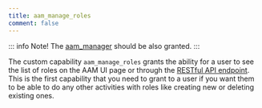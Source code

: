 ```yaml
---
title: aam_manage_roles
comment: false
---
```


::: info Note!
The [aam_manager](/plugin/advanced-access-manager/capability/aam_manager) should be also granted.
:::

The custom capability `aam_manage_roles` grants the ability for a user to see the list of roles on the AAM UI page or through the [RESTful API endpoint](/advanced/restful/role). This is the first capability that you need to grant to a user if you want them to be able to do any other activities with roles like creating new or deleting existing ones.